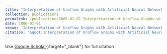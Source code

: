 ```yaml
---
title: "Interpretation of Uroflow Graphs with Artificial Neural Networks"
collection: publications
permalink: /publication/2006-01-01-Interpretation-of-Uroflow-Graphs-with-Artificial-Neural-Networks
date: 2006-01-01
venue: 'Interpretation of Uroflow Graphs with Artificial Neural Networks'
citation: '&quot;Interpretation of Uroflow Graphs with Artificial Neural Networks.&quot; Interpretation of Uroflow Graphs with Artificial Neural Networks, 2006.'
---
```

Use [Google Scholar](https://scholar.google.com/scholar?q=Interpretation+of+Uroflow+Graphs+with+Artificial+Neural+Networks){:target="_blank"} for full citation